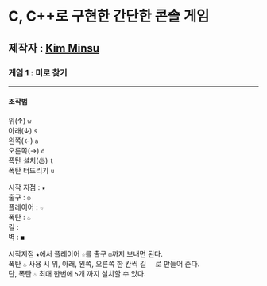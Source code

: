 C, C++로 구현한 간단한 콘솔 게임
================================
제작자 :  [Kim Minsu](https://github.com/alstn2468)
--------------------------------
### 게임 1 : 미로 찾기
- - -
#### 조작법
위(↑) `w` <br/>
아래(↓) `s` <br/>
왼쪽(←) `a` <br/>
오른쪽(→) `d` <br/>
폭탄 설치(♨) `t` <br/>
폭탄 터뜨리기 `u` <br/>


시작 지점 : `★` <br/>
출구 : `◎` <br/>
플레이어 : `☆` <br/>
폭탄 : `♨` <br/>
길 : `  ` <br/>
벽 : `■` <br/>


시작지점 `★`에서 플레이어 `☆`를 출구 `◎`까지 보내면 된다.<br/>
폭탄 `♨` 사용 시 위, 아래, 왼쪽, 오른쪽 한 칸씩 길 `  `로 만들어 준다.<br/>
단, 폭탄 `♨` 최대 한번에 `5`개 까지 설치할 수 있다.<br/>
